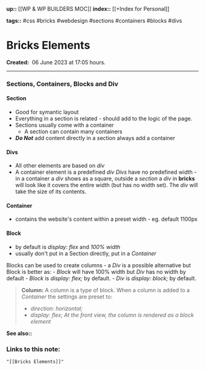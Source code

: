 **up::** [[WP & WP BUILDERS MOC]]
**index::** [[+Index for Personal]]
 

**tags::** #css #bricks #webdesign #sections #containers #blocks #divs

# Bricks Elements

**Created:**  06 June 2023 at  17:05 hours.

___
### Sections, Containers, Blocks and Div

#### Section
- Good for symantic layout
- Everything in a section is related - should add to the logic of the page.
- Sections usually come with a container
	- A section can  contain many containers
- ***Do Not*** add content directly in a section always add a container 

#### Divs
- All other elements are based on *div*
- A container element is a predefined *div*
*Divs* have no predefined width - in a container a *div* shows as a square, outside a *section* a *div* in **bricks** will look like it covers the entire width (but has no width set). The *div* will take the size of its contents.

#### Container
- contains the website's content within a preset width - eg. default 1100px

#### Block
- by default is *display: flex* and *100% width*
- usually don't put in a Section directly, put in a *Container*

Blocks can be used to create columns 
	- a *Div* is a possible alternative but Block is better as:
		- *Block* will have 100% width but *Div* has  no width by default
		- *Block* is *display: flex;* by default.
		- *Div* is *display: block;* by default.

> **Column:**
> A column is a type of block.
> When a column is added to a *Container* the settings are preset to:
> 	- *direction: horizontal;*
> 	- *display:  flex;*
> *At the front view, the column is rendered as a block element*



**See also::** 

### Links to this note:
```query
"[[Bricks Elements]]"
```

